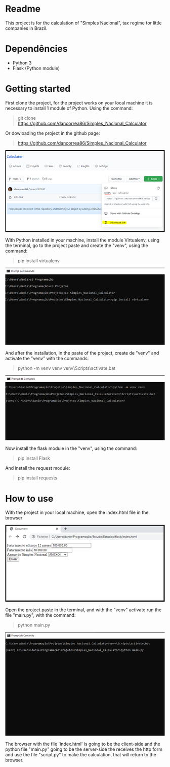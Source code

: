 # Readme

This project is for the calculation of "Simples Nacional", tax regime for little companies in Brazil.

# Dependêncies

- Python 3
- Flask (Python module)

# Getting started

First clone the project, for the project works on your local machine it is necessary to install 1 module of Python. Using the command:

> git clone https://github.com/dancorrea86/Simples_Nacional_Calculator

Or dowloading the project in the github page:

> https://github.com/dancorrea86/Simples_Nacional_Calculator

![alt text](./readme/clone_project.png)

With Python installed in your machine, install the module Virtualenv, using the terminal, go to the project paste and create the "venv", using the command:

> pip install virtualenv

![alt text](./readme/terminal_2.png)

And after the installation, in the paste of the project, create de "venv" and activate the "venv" with the commands:

> python -m venv venv
> venv\Scripts\activate.bat

![alt text](./readme/terminal_3.png)

Now install the flask module in the "venv", using the command:

> pip install Flask

And install the request module:

> pip install requests

# How to use

With the project in your local machine, open the index.html file in the browser

![alt text](./readme/browser_view.png)

Open the project paste in the terminal, and with the "venv" activate run the file "main.py", with the command:

> python main.py

![alt text](./readme/terminal.png)

The browser with the file 'index.html' is going to be the client-side and the python file "main.py" going to be the server-side the receives the http form and use the file "script.py" to make the calculation, that will return to the browser.



